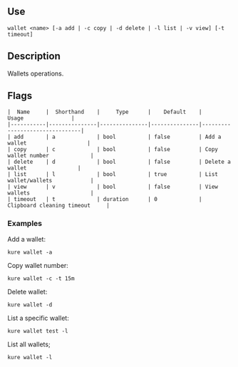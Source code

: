 ## Use

`wallet <name> [-a add | -c copy | -d delete | -l list | -v view] [-t timeout]`

## Description

Wallets operations.

## Flags 
```
|  Name     |  Shorthand    |     Type      |    Default    |            Usage               |
|-----------|---------------|---------------|---------------|--------------------------------|
| add       | a             | bool          | false         | Add a wallet                   |
| copy      | c             | bool          | false         | Copy wallet number             |
| delete    | d             | bool          | false         | Delete a wallet                |
| list      | l             | bool          | true          | List wallet/wallets            |
| view      | v             | bool          | false         | View wallets                   |
| timeout   | t             | duration      | 0             | Clipboard cleaning timeout     |
```

### Examples

Add a wallet:
```
kure wallet -a 
```

Copy wallet number:
```
kure wallet -c -t 15m
```

Delete wallet:
```
kure wallet -d
```

List a specific wallet:
```
kure wallet test -l  
```

List all wallets;
```
kure wallet -l
```
